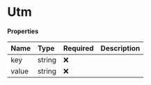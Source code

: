 # Utm

**Properties**

| Name  | Type   | Required | Description |
| :---- | :----- | :------- | :---------- |
| key   | string | ❌       |             |
| value | string | ❌       |             |
